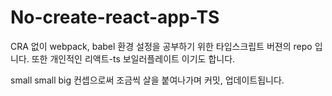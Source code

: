 # No-create-react-app-TS

CRA 없이 webpack, babel 환경 설정을 공부하기 위한 타입스크립트 버젼의 repo 입니다. 또한 개인적인 리액트-ts 보일러플레이트 이기도 합니다.

small small big 컨셉으로써 조금씩 살을 붙여나가며 커밋, 업데이트됩니다.

